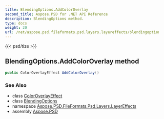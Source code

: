 ```yaml
---
title: BlendingOptions.AddColorOverlay
second_title: Aspose.PSD for .NET API Reference
description: BlendingOptions method. 
type: docs
weight: 20
url: /net/aspose.psd.fileformats.psd.layers.layereffects/blendingoptions/addcoloroverlay/
---
```

{{< psd/tize >}}
## BlendingOptions.AddColorOverlay method

```csharp
public ColorOverlayEffect AddColorOverlay()
```

### See Also

* class [ColorOverlayEffect](../../coloroverlayeffect/)
* class [BlendingOptions](../)
* namespace [Aspose.PSD.FileFormats.Psd.Layers.LayerEffects](../../blendingoptions/)
* assembly [Aspose.PSD](../../../)


